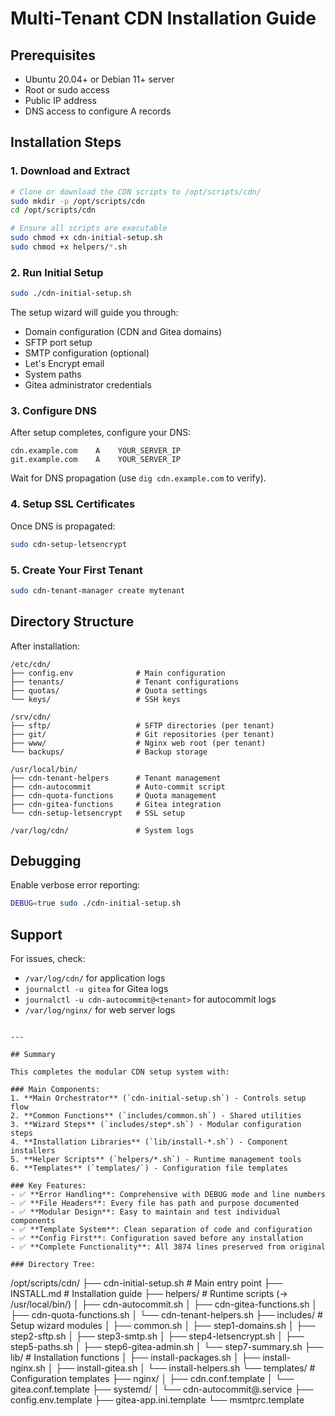 # Multi-Tenant CDN Installation Guide

## Prerequisites

- Ubuntu 20.04+ or Debian 11+ server
- Root or sudo access
- Public IP address
- DNS access to configure A records

## Installation Steps

### 1. Download and Extract
```bash
# Clone or download the CDN scripts to /opt/scripts/cdn/
sudo mkdir -p /opt/scripts/cdn
cd /opt/scripts/cdn

# Ensure all scripts are executable
sudo chmod +x cdn-initial-setup.sh
sudo chmod +x helpers/*.sh
```

### 2. Run Initial Setup
```bash
sudo ./cdn-initial-setup.sh
```

The setup wizard will guide you through:
- Domain configuration (CDN and Gitea domains)
- SFTP port setup
- SMTP configuration (optional)
- Let's Encrypt email
- System paths
- Gitea administrator credentials

### 3. Configure DNS

After setup completes, configure your DNS:
```
cdn.example.com    A    YOUR_SERVER_IP
git.example.com    A    YOUR_SERVER_IP
```

Wait for DNS propagation (use `dig cdn.example.com` to verify).

### 4. Setup SSL Certificates

Once DNS is propagated:
```bash
sudo cdn-setup-letsencrypt
```

### 5. Create Your First Tenant
```bash
sudo cdn-tenant-manager create mytenant
```

## Directory Structure

After installation:
```
/etc/cdn/
├── config.env              # Main configuration
├── tenants/                # Tenant configurations
├── quotas/                 # Quota settings
└── keys/                   # SSH keys

/srv/cdn/
├── sftp/                   # SFTP directories (per tenant)
├── git/                    # Git repositories (per tenant)
├── www/                    # Nginx web root (per tenant)
└── backups/                # Backup storage

/usr/local/bin/
├── cdn-tenant-helpers      # Tenant management
├── cdn-autocommit          # Auto-commit script
├── cdn-quota-functions     # Quota management
├── cdn-gitea-functions     # Gitea integration
└── cdn-setup-letsencrypt   # SSL setup

/var/log/cdn/               # System logs
```

## Debugging

Enable verbose error reporting:
```bash
DEBUG=true sudo ./cdn-initial-setup.sh
```

## Support

For issues, check:
- `/var/log/cdn/` for application logs
- `journalctl -u gitea` for Gitea logs
- `journalctl -u cdn-autocommit@<tenant>` for autocommit logs
- `/var/log/nginx/` for web server logs
```

---

## Summary

This completes the modular CDN setup system with:

### Main Components:
1. **Main Orchestrator** (`cdn-initial-setup.sh`) - Controls setup flow
2. **Common Functions** (`includes/common.sh`) - Shared utilities
3. **Wizard Steps** (`includes/step*.sh`) - Modular configuration steps
4. **Installation Libraries** (`lib/install-*.sh`) - Component installers
5. **Helper Scripts** (`helpers/*.sh`) - Runtime management tools
6. **Templates** (`templates/`) - Configuration file templates

### Key Features:
- ✅ **Error Handling**: Comprehensive with DEBUG mode and line numbers
- ✅ **File Headers**: Every file has path and purpose documented
- ✅ **Modular Design**: Easy to maintain and test individual components
- ✅ **Template System**: Clean separation of code and configuration
- ✅ **Config First**: Configuration saved before any installation
- ✅ **Complete Functionality**: All 3874 lines preserved from original

### Directory Tree:
```
/opt/scripts/cdn/
├── cdn-initial-setup.sh          # Main entry point
├── INSTALL.md                     # Installation guide
├── helpers/                       # Runtime scripts (→ /usr/local/bin/)
│   ├── cdn-autocommit.sh
│   ├── cdn-gitea-functions.sh
│   ├── cdn-quota-functions.sh
│   └── cdn-tenant-helpers.sh
├── includes/                      # Setup wizard modules
│   ├── common.sh
│   ├── step1-domains.sh
│   ├── step2-sftp.sh
│   ├── step3-smtp.sh
│   ├── step4-letsencrypt.sh
│   ├── step5-paths.sh
│   ├── step6-gitea-admin.sh
│   └── step7-summary.sh
├── lib/                          # Installation functions
│   ├── install-packages.sh
│   ├── install-nginx.sh
│   ├── install-gitea.sh
│   └── install-helpers.sh
└── templates/                    # Configuration templates
    ├── nginx/
    │   ├── cdn.conf.template
    │   └── gitea.conf.template
    ├── systemd/
    │   └── cdn-autocommit@.service
    ├── config.env.template
    ├── gitea-app.ini.template
    └── msmtprc.template

